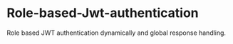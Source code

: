 # Role-based-Jwt-authentication
Role based JWT authentication dynamically and global response handling.
